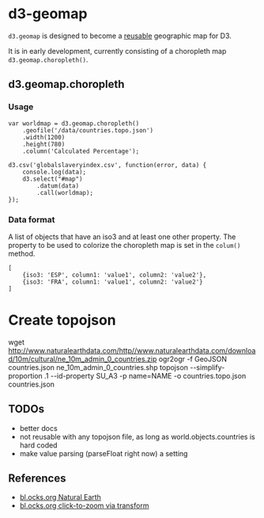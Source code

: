 # d3-geomap

`d3.geomap` is designed to become a
[reusable](http://bost.ocks.org/mike/chart/) geographic map for D3.

It is in early development, currently consisting of a choropleth map
`d3.geomap.choropleth()`.

## d3.geomap.choropleth

### Usage

    var worldmap = d3.geomap.choropleth()
        .geofile('/data/countries.topo.json')
        .width(1200)
        .height(780)
        .column('Calculated Percentage');

    d3.csv('globalslaveryindex.csv', function(error, data) {
        console.log(data);
        d3.select("#map")
            .datum(data)
            .call(worldmap);
    });

### Data format

A list of objects that have an iso3 and at least one other property. The property
to be used to colorize the choropleth map is set in the `colum()` method.

    [
        {iso3: 'ESP', column1: 'value1', column2: 'value2'},
        {iso3: 'FRA', column1: 'value1', column2: 'value2'}
    ]

# Create topojson

wget http://www.naturalearthdata.com/http//www.naturalearthdata.com/download/10m/cultural/ne_10m_admin_0_countries.zip
ogr2ogr -f GeoJSON countries.json ne_10m_admin_0_countries.shp
topojson --simplify-proportion .1 --id-property SU_A3 -p name=NAME -o countries.topo.json countries.json

## TODOs

* better docs
* not reusable with any topojson file, as long as world.objects.countries is hard coded
* make value parsing (parseFloat right now) a setting

## References

* [bl.ocks.org Natural Earth](http://bl.ocks.org/mbostock/4479477)
* [bl.ocks.org click-to-zoom via transform](http://bl.ocks.org/mbostock/2206590)